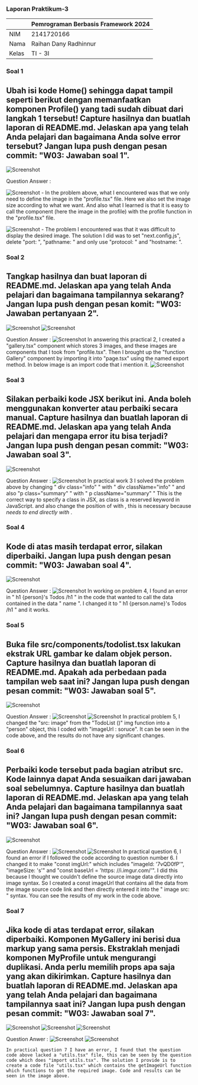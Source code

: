 ### Laporan Praktikum-3

|  | Pemrograman Berbasis Framework 2024 |
|--|--|
| NIM |  2141720166|
| Nama |  Raihan Dany Radhinnur |
| Kelas | TI - 3I |

### Soal 1
## Ubah isi kode Home() sehingga dapat tampil seperti berikut dengan memanfaatkan komponen Profile() yang tadi sudah dibuat dari langkah 1 tersebut! Capture hasilnya dan buatlah laporan di README.md. Jelaskan apa yang telah Anda pelajari dan bagaimana Anda solve error tersebut? Jangan lupa push dengan pesan commit: "W03: Jawaban soal 1".

![Screenshot](assets-report/03-fwm-soal01.PNG)

Question Answer :

![Screenshot](assets-report/jawab-soal1.PNG)
    - In the problem above, what I encountered was that we only need to define the image in the "profile.tsx" file. Here we also set the image size according to what we want. And also what I learned is that it is easy to call the component (here the image in the profile) with the profile function in the "profile.tsx" file.
    
![Screenshot](assets-report/jawab-soal1,a.PNG)
    - The problem I encountered was that it was difficult to display the desired image. The solution I did was to set "next.config.js", delete "port: ", "pathname: " and only use "protocol: " and "hostname: ".


### Soal 2
## Tangkap hasilnya dan buat laporan di README.md. Jelaskan apa yang telah Anda pelajari dan bagaimana tampilannya sekarang? Jangan lupa push dengan pesan komit: "W03: Jawaban pertanyaan 2".

![Screenshot](assets-report/03-fwm-soal02a.PNG)
![Screenshot](assets-report/03-fwm-soal02b.PNG)

Question Answer :
![Screenshot](assets-report/jawaban-soal2.PNG)
    In answering this practical 2, I created a "gallery.tsx" component which stores 3 images, and these images are components that I took from "profile.tsx". Then I brought up the "function Gallery" component by importing it into "page.tsx" using the named export method. In below image is an import code that i mention it.
![Screenshot](assets-report/jawaban-soal2-a.PNG)


### Soal 3
## Silakan perbaiki kode JSX berikut ini. Anda boleh menggunakan konverter atau perbaiki secara manual. Capture hasilnya dan buatlah laporan di README.md. Jelaskan apa yang telah Anda pelajari dan mengapa error itu bisa terjadi? Jangan lupa push dengan pesan commit: "W03: Jawaban soal 3".

![Screenshot](assets-report/03-fwm-soal03.PNG)

Question Answer :
![Screenshot](assets-report/jawab-soal3.PNG)
    In practical work 3 I solved the problem above by changing " div class="info" " with " div className="info" " and also "p class="summary" " with " p className="summary" " This is the correct way to specify a class in JSX, as class is a reserved keyword in JavaScript. and also change the position of </i> with </b>, this is necessary because <i> needs to end directly with </i>.


### Soal 4
## Kode di atas masih terdapat error, silakan diperbaiki. Jangan lupa push dengan pesan commit: "W03: Jawaban soal 4".

![Screenshot](assets-report/03-fwm-soal4.PNG)

Question Answer :
![Screenshot](assets-report/jawab-soal4.PNG)
    In working on problem 4, I found an error in " h1 {person}'s Todos /h1 " in the code that wanted to call the data contained in the data " name ". I changed it to " h1 {person.name}'s Todos /h1 " and it works.

### Soal 5
## Buka file src/components/todolist.tsx lakukan ekstrak URL gambar ke dalam objek person. Capture hasilnya dan buatlah laporan di README.md. Apakah ada perbedaan pada tampilan web saat ini? Jangan lupa push dengan pesan commit: "W03: Jawaban soal 5".

![Screenshot](assets-report/03-fwm-soal5.PNG)

Question Answer :
![Screenshot](assets-report/jawab-soal5-a.PNG)
![Screenshot](assets-report/jawab-soal5-b.PNG)
    In practical problem 5, I changed the "src: image" from the "TodoList ()" img function into a "person" object, this I coded with "imageUrl : soruce". It can be seen in the code above, and the results do not have any significant changes.


### Soal 6
## Perbaiki kode tersebut pada bagian atribut src. Kode lainnya dapat Anda sesuaikan dari jawaban soal sebelumnya. Capture hasilnya dan buatlah laporan di README.md. Jelaskan apa yang telah Anda pelajari dan bagaimana tampilannya saat ini? Jangan lupa push dengan pesan commit: "W03: Jawaban soal 6".

![Screenshot](assets-report/03-fwm-soal6.PNG)

Question Answer : 
![Screenshot](assets-report/jawab-soal6-a.PNG)
![Screenshot](assets-report/jawab-soal6-b.PNG)
    In practical question 6, I found an error if I followed the code according to question number 6. I changed it to make "const imgUrl:" which includes "imageId: '7vQD0fP'", "imageSize: 's'" and "const baseUrl = 'https: //i.imgur.com/'". I did this because I thought we couldn't define the source image data directly into image syntax. So I created a const imageUrl that contains all the data from the image source code link and then directly entered it into the " image src: " syntax. You can see the results of my work in the code above.

### Soal 7
## Jika kode di atas terdapat error, silakan diperbaiki. Komponen MyGallery ini berisi dua markup yang sama persis. Ekstraklah menjadi komponen MyProfile untuk mengurangi duplikasi. Anda perlu memilih props apa saja yang akan dikirimkan. Capture hasilnya dan buatlah laporan di README.md. Jelaskan apa yang telah Anda pelajari dan bagaimana tampilannya saat ini? Jangan lupa push dengan pesan commit: "W03: Jawaban soal 7".

![Screenshot](assets-report/03-fwm-soal7-a.PNG)
![Screenshot](assets-report/03-fwm-soal7-b.PNG)
![Screenshot](assets-report/03-fwm-soal7-c.PNG)

Question Anwer :
![Screenshot](assets-report/jawab-soal7-a.PNG)
![Screenshot](assets-report/jawab-soal7-b.PNG)

    In practical question 7 I have an error, I found that the question code above lacked a "utils.tsx" file, this can be seen by the question code which does "import utils.tsx". The solution I provide is to create a code file "utils.tsx" which contains the getImageUrl function which functions to get the required image. Code and results can be seen in the image above.

